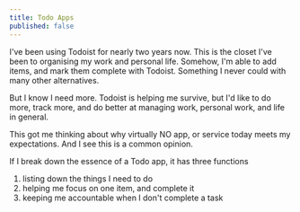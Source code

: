 ```yaml
---
title: Todo Apps
published: false
---
```


I've been using Todoist for nearly two years now. This is the closet I've been to organising my work and personal life. Somehow, I'm able to add items, and mark them complete with Todoist. Something I never could with many other alternatives.

But I know I need more. Todoist is helping me survive, but I'd like to do more, track more, and do better at managing work, personal work, and life in general. 

This got me thinking about why virtually NO app, or service today meets my expectations. And I see this is a common opinion.

If I break down the essence of a Todo app, it has three functions  
1. listing down the things I need to do
2. helping me focus on one item, and complete it
3. keeping me accountable when I don't complete a task

